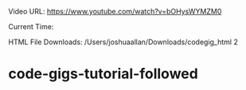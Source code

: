 Video URL: https://www.youtube.com/watch?v=bOHysWYMZM0

Current Time:

HTML File Downloads: /Users/joshuaallan/Downloads/codegig_html 2
# code-gigs-tutorial-followed
